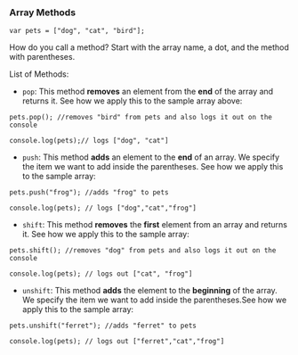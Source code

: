 ### Array Methods

```
var pets = ["dog", "cat", "bird"];

```

How do you call a method? 
Start with the array name, a dot, and the method with parentheses. 

List of Methods:
- `pop`: This method **removes** an element from the **end** of the array and returns it. See how we apply this to the sample array above:
```
pets.pop(); //removes "bird" from pets and also logs it out on the console

console.log(pets);// logs ["dog", "cat"]
```

- `push`: This method **adds** an element to the **end** of an array. We specify the item we want to add inside the parentheses. See how we apply this to the sample array:
```
pets.push("frog"); //adds "frog" to pets

console.log(pets); // logs ["dog","cat","frog"] 
```

- `shift`: This method **removes** the **first** element from an array and returns it. See how we apply this to the sample array:
```
pets.shift(); //removes "dog" from pets and also logs it out on the console

console.log(pets); // logs out ["cat", "frog"]
```

- `unshift`: This method **adds** the element to the **beginning** of the array. We specify the item we want to add inside the parentheses.See how we apply this to the sample array:
```
pets.unshift("ferret"); //adds "ferret" to pets

console.log(pets); // logs out ["ferret","cat","frog"]
```